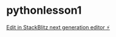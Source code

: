 # pythonlesson1

[Edit in StackBlitz next generation editor ⚡️](https://stackblitz.com/~/github.com/SaddatRuzzaq/pythonlesson1)